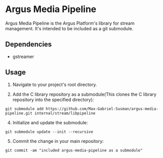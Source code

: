 # Argus Media Pipeline

Argus Media Pipeline is the Argus Platform's library for stream management. It's intended to be included as a git submodule.

## Dependencies

* gstreamer

## Usage

1. Navigate to your project's root directory.

2. Add the C library repository as a submodule(This clones the C library repository into the specified directory):
```
git submodule add https://github.com/Max-Gabriel-Susman/argus-media-pipeline.git internal/stream/libpipeline
```

4. Initialize and update the submodule:
```
git submodule update --init --recursive
```

5. Commit the change in your main repository:
```
git commit -am "included argus-media-pipeline as a submodule"
```